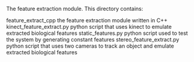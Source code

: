 The feature extraction module. This directory contains:

feature_extract_cpp the feature extraction module written in C++
kinect_feature_extract.py python script that uses kinect to emulate extracted biological features
static_features.py python script used to test the system by generating constant features
stereo_feature_extract.py python script that uses two cameras to track an object and emulate extracted biological features
